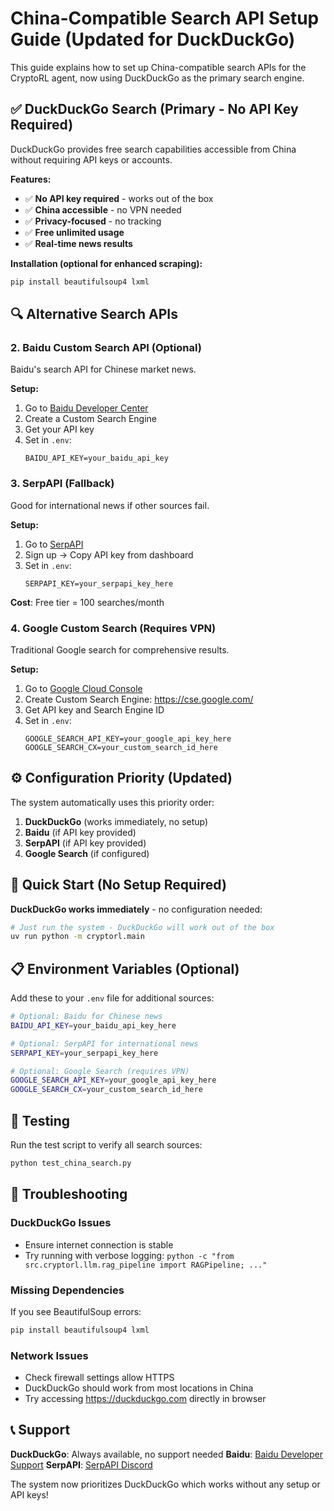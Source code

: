 # China-Compatible Search API Setup Guide (Updated for DuckDuckGo)

This guide explains how to set up China-compatible search APIs for the CryptoRL agent, now using DuckDuckGo as the primary search engine.

## ✅ **DuckDuckGo Search (Primary - No API Key Required)**

DuckDuckGo provides free search capabilities accessible from China without requiring API keys or accounts.

**Features:**
- ✅ **No API key required** - works out of the box
- ✅ **China accessible** - no VPN needed
- ✅ **Privacy-focused** - no tracking
- ✅ **Free unlimited usage**
- ✅ **Real-time news results**

**Installation (optional for enhanced scraping):**
```bash
pip install beautifulsoup4 lxml
```

## 🔍 **Alternative Search APIs**

### 2. Baidu Custom Search API (Optional)
Baidu's search API for Chinese market news.

**Setup:**
1. Go to [Baidu Developer Center](https://ai.baidu.com/)
2. Create a Custom Search Engine
3. Get your API key
4. Set in `.env`:
   ```
   BAIDU_API_KEY=your_baidu_api_key
   ```

### 3. SerpAPI (Fallback)
Good for international news if other sources fail.

**Setup:**
1. Go to [SerpAPI](https://serpapi.com/)
2. Sign up → Copy API key from dashboard
3. Set in `.env`:
   ```
   SERPAPI_KEY=your_serpapi_key_here
   ```

**Cost**: Free tier = 100 searches/month

### 4. Google Custom Search (Requires VPN)
Traditional Google search for comprehensive results.

**Setup:**
1. Go to [Google Cloud Console](https://console.cloud.google.com/)
2. Create Custom Search Engine: https://cse.google.com/
3. Get API key and Search Engine ID
4. Set in `.env`:
   ```
   GOOGLE_SEARCH_API_KEY=your_google_api_key_here
   GOOGLE_SEARCH_CX=your_custom_search_id_here
   ```

## ⚙️ **Configuration Priority (Updated)**

The system automatically uses this priority order:
1. **DuckDuckGo** (works immediately, no setup)
2. **Baidu** (if API key provided)
3. **SerpAPI** (if API key provided)
4. **Google Search** (if configured)

## 🚀 **Quick Start (No Setup Required)**

**DuckDuckGo works immediately** - no configuration needed:

```bash
# Just run the system - DuckDuckGo will work out of the box
uv run python -m cryptorl.main
```

## 📋 **Environment Variables** (Optional)

Add these to your `.env` file for additional sources:

```bash
# Optional: Baidu for Chinese news
BAIDU_API_KEY=your_baidu_api_key_here

# Optional: SerpAPI for international news
SERPAPI_KEY=your_serpapi_key_here

# Optional: Google Search (requires VPN)
GOOGLE_SEARCH_API_KEY=your_google_api_key_here
GOOGLE_SEARCH_CX=your_custom_search_id_here
```

## 🧪 **Testing**

Run the test script to verify all search sources:

```bash
python test_china_search.py
```

## 🔧 **Troubleshooting**

### DuckDuckGo Issues
- Ensure internet connection is stable
- Try running with verbose logging: `python -c "from src.cryptorl.llm.rag_pipeline import RAGPipeline; ..."`

### Missing Dependencies
If you see BeautifulSoup errors:
```bash
pip install beautifulsoup4 lxml
```

### Network Issues
- Check firewall settings allow HTTPS
- DuckDuckGo should work from most locations in China
- Try accessing https://duckduckgo.com directly in browser

## 📞 **Support**

**DuckDuckGo**: Always available, no support needed
**Baidu**: [Baidu Developer Support](https://ai.baidu.com/support)
**SerpAPI**: [SerpAPI Discord](https://discord.gg/serpapi)

The system now prioritizes DuckDuckGo which works without any setup or API keys!